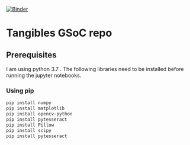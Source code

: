 [![Binder](https://mybinder.org/badge_logo.svg)](https://mybinder.org/v2/gh/VasilisPoulos/tangibles-recognition/master)

# Tangibles GSoC repo

## Prerequisites
I am using python 3.7 .
The following libraries need to be installed before running the 
jupyter notebooks. 

### Using pip

```bash
pip install numpy
pip install matplotlib 
pip install opencv-python
pip install pytesseract
pip install Pillow
pip install scipy
pip install pytesseract
```
